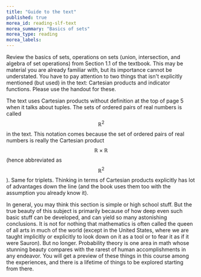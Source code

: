 ```yaml
---
title: "Guide to the text"
published: true
morea_id: reading-slf-text
morea_summary: "Basics of sets"
morea_type: reading
morea_labels:
---
```


Review the basics of sets, operations on sets (union, intersection,
and algebra of set operations) from Section 1.1 of the textbook. This
may be material you are already familiar with, but its importance
cannot be understated.  You have to pay attention to two things that
isn't explicitly mentioned (but used) in the text: Cartesian products
and indicator functions. Please use the handout for these.

The text uses Cartesian products without definition at the top of page
5 when it talks about tuples.  The sets of ordered pairs of real
numbers is called $${\mathbb R}^2$$ in the text. This notation comes
because the set of ordered pairs of real numbers is really the
Cartesian product $${\mathbb R} \times {\mathbb R}$$ (hence
abbreviated as $${\mathbb R}^2$$). Same for triplets. Thinking in
terms of Cartesian products explicitly has lot of advantages down the
line (and the book uses them too with the assumption you already know
it).

In general, you may think this section is simple or high school stuff.
But the true beauty of this subject is primarily because of how deep
even such basic stuff can be developed, and can yield so many
astonishing conclusions. It is not for nothing that mathematics is
often called the queen of all arts in much of the world (except in the
United States, where we are taught implicitly or explicitly to look
down on it as a tool or to fear it as if it were Sauron). But no longer.
Probability theory is one area in math whose stunning beauty compares
with the rarest of human accomplishments in any endeavor. You will get
a preview of these things in this course among the experiences, and
there is a lifetime of things to be explored starting from there.

